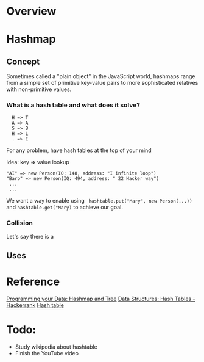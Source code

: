# Overview
# Hashmap
## Concept
Sometimes called a "plain object" in the JavaScript world, hashmaps range from
a simple set of primitive key-value pairs to more sophisticated relatives with 
non-primitive values.
### What is a hash table and what does it solve?
      H => T
      A => A
      S => B
      H => L
      . => E
For any problem, have hash tables at the top of your mind
 
Idea: key => value lookup
```
"AI" => new Person(IQ: 148, address: "I infinite loop")
"Barb" => new Person(IQ: 494, address: " 22 Hacker way")
 ...
 ...
```
We want a way to enable using ``` hashtable.put("Mary", new Person(...))``` 
 and ```hashtable.get("Mary)``` to achieve our goal.

### Collision
Let's say there is a


## Uses


# Reference
[Programming your Data: Hashmap and Tree](https://www.youtube.com/watch?v=1NWQpuDTMCM)
[Data Structures: Hash Tables -Hackerrank](https://www.youtube.com/watch?v=shs0KM3wKv8)
[Hash table](https://en.wikipedia.org/wiki/Hash_table)

# Todo:
- Study wikipedia about hashtable
- Finish the YouTube video